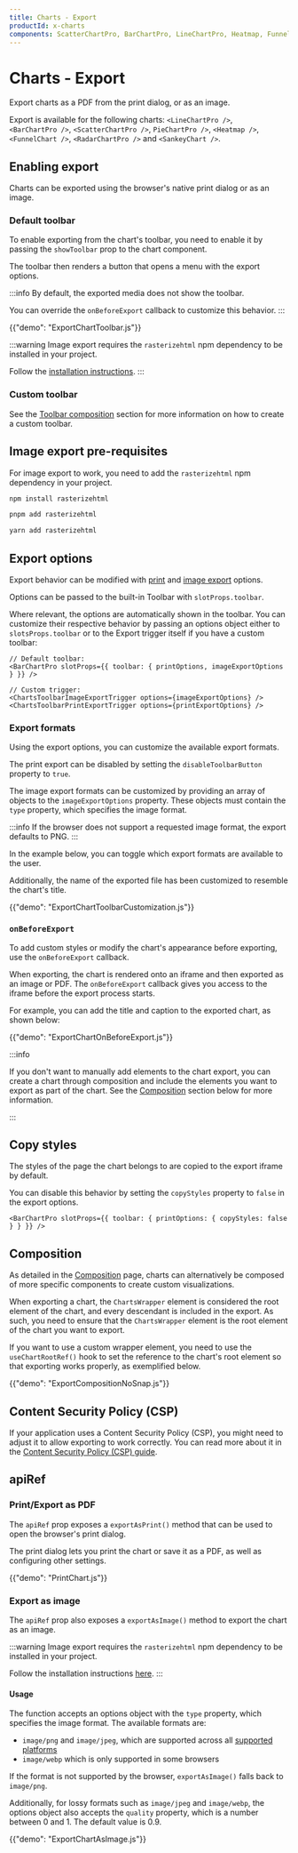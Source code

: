 ```yaml
---
title: Charts - Export
productId: x-charts
components: ScatterChartPro, BarChartPro, LineChartPro, Heatmap, FunnelChart, RadarChartPro, SankeyChart
---
```


# Charts - Export [<span class="plan-pro"></span>](/x/introduction/licensing/#pro-plan 'Pro plan')

<p class="description">Export charts as a PDF from the print dialog, or as an image.</p>

Export is available for the following charts: `<LineChartPro />`, `<BarChartPro />`, `<ScatterChartPro />`, `PieChartPro />`, `<Heatmap />`, `<FunnelChart />`, `<RadarChartPro />` and `<SankeyChart />`.

## Enabling export

Charts can be exported using the browser's native print dialog or as an image.

### Default toolbar

To enable exporting from the chart's toolbar, you need to enable it by passing the `showToolbar` prop to the chart component.

The toolbar then renders a button that opens a menu with the export options.

:::info
By default, the exported media does not show the toolbar.

You can override the `onBeforeExport` callback to customize this behavior.
:::

{{"demo": "ExportChartToolbar.js"}}

:::warning
Image export requires the `rasterizehtml` npm dependency to be installed in your project.

Follow the [installation instructions](#image-export-pre-requisites).
:::

### Custom toolbar

See the [Toolbar composition](/x/react-charts/toolbar/#composition) section for more information on how to create a custom toolbar.

## Image export pre-requisites

For image export to work, you need to add the `rasterizehtml` npm dependency in your project.

<codeblock storageKey="package-manager">

```bash npm
npm install rasterizehtml
```

```bash pnpm
pnpm add rasterizehtml
```

```bash yarn
yarn add rasterizehtml
```

</codeblock>

## Export options

Export behavior can be modified with [print](/x/api/charts/chart-print-export-options/) and [image export](/x/api/charts/chart-image-export-options/) options.

Options can be passed to the built-in Toolbar with `slotProps.toolbar`.

Where relevant, the options are automatically shown in the toolbar. You can customize their respective behavior by passing an options object either to `slotsProps.toolbar` or to the Export trigger itself if you have a custom toolbar:

```tsx
// Default toolbar:
<BarChartPro slotProps={{ toolbar: { printOptions, imageExportOptions } }} />

// Custom trigger:
<ChartsToolbarImageExportTrigger options={imageExportOptions} />
<ChartsToolbarPrintExportTrigger options={printExportOptions} />
```

### Export formats

Using the export options, you can customize the available export formats.

The print export can be disabled by setting the `disableToolbarButton` property to `true`.

The image export formats can be customized by providing an array of objects to the `imageExportOptions` property. These objects must contain the `type` property, which specifies the image format.

:::info
If the browser does not support a requested image format, the export defaults to PNG.
:::

In the example below, you can toggle which export formats are available to the user.

Additionally, the name of the exported file has been customized to resemble the chart's title.

{{"demo": "ExportChartToolbarCustomization.js"}}

### `onBeforeExport`

To add custom styles or modify the chart's appearance before exporting, use the `onBeforeExport` callback.

When exporting, the chart is rendered onto an iframe and then exported as an image or PDF.
The `onBeforeExport` callback gives you access to the iframe before the export process starts.

For example, you can add the title and caption to the exported chart, as shown below:

{{"demo": "ExportChartOnBeforeExport.js"}}

:::info

If you don't want to manually add elements to the chart export, you can create a chart through composition and include the elements you want to export as part of the chart.
See the [Composition](#composition) section below for more information.

:::

## Copy styles

The styles of the page the chart belongs to are copied to the export iframe by default.

You can disable this behavior by setting the `copyStyles` property to `false` in the export options.

```tsx
<BarChartPro slotProps={{ toolbar: { printOptions: { copyStyles: false } } }} />
```

## Composition

As detailed in the [Composition](/x/react-charts/composition/) page, charts can alternatively be composed of more specific components to create custom visualizations.

When exporting a chart, the `ChartsWrapper` element is considered the root element of the chart, and every descendant is included in the export.
As such, you need to ensure that the `ChartsWrapper` element is the root element of the chart you want to export.

If you want to use a custom wrapper element, you need to use the `useChartRootRef()` hook to set the reference to the chart's root element so that exporting works properly, as exemplified below.

{{"demo": "ExportCompositionNoSnap.js"}}

## Content Security Policy (CSP)

If your application uses a Content Security Policy (CSP), you might need to adjust it to allow exporting to work correctly.
You can read more about it in the [Content Security Policy (CSP) guide](/x/react-charts/content-security-policy/).

## apiRef

### Print/Export as PDF

The `apiRef` prop exposes a `exportAsPrint()` method that can be used to open the browser's print dialog.

The print dialog lets you print the chart or save it as a PDF, as well as configuring other settings.

{{"demo": "PrintChart.js"}}

### Export as image

The `apiRef` prop also exposes a `exportAsImage()` method to export the chart as an image.

:::warning
Image export requires the `rasterizehtml` npm dependency to be installed in your project.

Follow the installation instructions [here](#image-export-pre-requisites).
:::

#### Usage

The function accepts an options object with the `type` property, which specifies the image format. The available formats are:

- `image/png` and `image/jpeg`, which are supported across all [supported platforms](/material-ui/getting-started/supported-platforms/)
- `image/webp` which is only supported in some browsers

If the format is not supported by the browser, `exportAsImage()` falls back to `image/png`.

Additionally, for lossy formats such as `image/jpeg` and `image/webp`, the options object also accepts the `quality` property, which is a number between 0 and 1.
The default value is 0.9.

{{"demo": "ExportChartAsImage.js"}}
